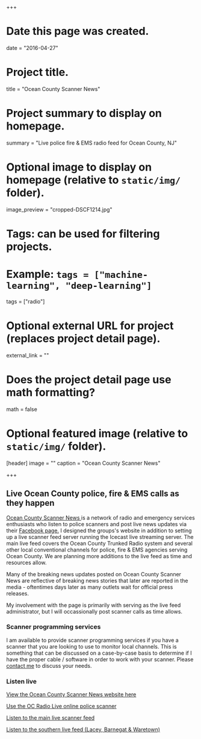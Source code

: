+++
# Date this page was created.
date = "2016-04-27"

# Project title.
title = "Ocean County Scanner News"

# Project summary to display on homepage.
summary = "Live police fire & EMS radio feed for Ocean County, NJ"

# Optional image to display on homepage (relative to `static/img/` folder).
image_preview = "cropped-DSCF1214.jpg"

# Tags: can be used for filtering projects.
# Example: `tags = ["machine-learning", "deep-learning"]`
tags = ["radio"]

# Optional external URL for project (replaces project detail page).
external_link = ""

# Does the project detail page use math formatting?
math = false

# Optional featured image (relative to `static/img/` folder).
[header]
image = ""
caption = "Ocean County Scanner News"

+++
## Live Ocean County police, fire & EMS calls as they happen

[Ocean County Scanner News ](https://ocscanner.news/) is a network of radio and emergency services enthusiasts who listen to police scanners and post live news updates via their [Facebook page.](https://www.facebook.com/OceanCountyScannerNews/) I designed the groups's website in addition to setting up a live scanner feed server running the Icecast live streaming server. The main live feed covers the Ocean County Trunked Radio system and several other local conventional channels for police, fire & EMS agencies serving Ocean County. We are planning more additions to the live feed as time and resources allow.

Many of the breaking news updates posted on Ocean County Scanner News are reflective of breaking news stories that later are reported in the media - oftentimes days later as many outlets wait for official press releases.

My involvement with the page is primarily with serving as the live feed administrator, but I will occassionally post scanner calls as time allows. 

### Scanner programming services

I am available to provide scanner programming services if you have a scanner that you are looking to use to monitor local channels. This is something that can be discussed on a case-by-case basis to determine if I have the proper cable / software in order to work with your scanner. Please [contact me](https://www.gavinrozzi.com/#contact) to discuss your needs.



### Listen live

[View the Ocean County Scanner News website here](https://ocscanner.news/)

[Use the OC Radio Live online police scanner](https://ocradio.live/scan/default)

[Listen to the main live scanner feed](http://ocscanner.news:8000/stream)

[Listen to the southern live feed (Lacey, Barnegat & Waretown)](http://ocscanner.news:8000/south)
